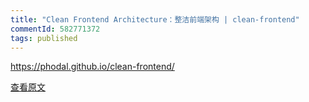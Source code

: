 ```yaml
---
title: "Clean Frontend Architecture：整洁前端架构 | clean-frontend"
commentId: 582771372
tags: published
---
```


https://phodal.github.io/clean-frontend/
    
[查看原文](https://phodal.github.io/clean-frontend/)
    